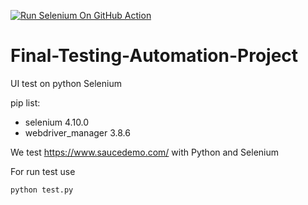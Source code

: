 [![Run Selenium On GitHub Action](https://github.com/Sasha-Frolova/Final-Testing-Automation-Project/actions/workflows/Selenium-Action_Template.yaml/badge.svg)](https://github.com/Sasha-Frolova/Final-Testing-Automation-Project/actions/workflows/Selenium-Action_Template.yaml)
# Final-Testing-Automation-Project
UI test on python Selenium

pip list:
* selenium            4.10.0
* webdriver_manager   3.8.6


We test https://www.saucedemo.com/ with Python and Selenium 

For run test use
```
python test.py
```
